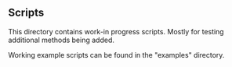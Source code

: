 ## Scripts
This directory contains work-in progress scripts. Mostly for testing additional methods being added. 

Working example scripts can be found in the "examples" directory.
